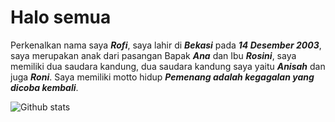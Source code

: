 # Halo semua 
Perkenalkan nama saya _**Rofi**_, saya lahir di _**Bekasi**_ pada _**14 Desember 2003**_, saya merupakan anak dari pasangan Bapak _**Ana**_ dan Ibu _**Rosini**_, saya memiliki dua saudara kandung, dua saudara kandung saya yaitu _**Anisah**_ dan juga _**Roni**_. Saya memiliki motto hidup _**Pemenang adalah kegagalan yang dicoba kembali**_.













![Github stats](https://github-readme-stats.vercel.app/api?username=rofid0ank&theme=highcontrast&show_icons=true&count_private=true)
